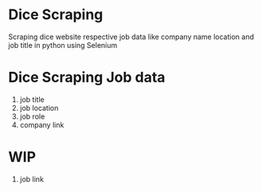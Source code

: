 # Dice Scraping

Scraping dice website respective job data like company name location and job title in python using Selenium

# Dice Scraping Job data 

1. job title
2. job location
3. job role
4. company link

# WIP

1. job link